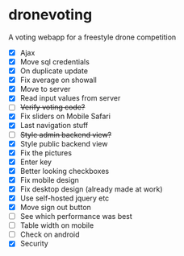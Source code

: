 # dronevoting
A voting webapp for a freestyle drone competition

- [x] Ajax
- [x] Move sql credentials
- [x] On duplicate update
- [x] Fix average on showall
- [x] Move to server
- [x] Read input values from server
- [ ] ~~Verify voting code?~~
- [x] Fix sliders on Mobile Safari
- [x] Last navigation stuff
- [ ] ~~Style admin backend view?~~
- [x] Style public backend view
- [x] Fix the pictures
- [x] Enter key
- [x] Better looking checkboxes
- [x] Fix mobile design
- [x] Fix desktop design (already made at work)
- [x] Use self-hosted jquery etc
- [x] Move sign out button
- [ ] See which performance was best
- [ ] Table width on mobile
- [ ] Check on android
- [x] Security
